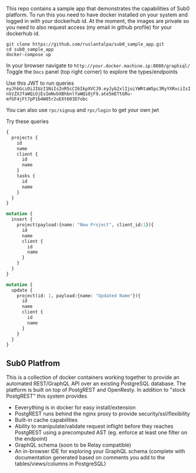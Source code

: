 This repo contains a sample app that demonstrates the capabilities of Sub0 platform.
To run this you need to have docker installed on your system and logged in with your dockerhub id.
At the moment, the images are private so you need to also request access (my email in github profile) for your dockerhub id.

```shellscript
git clone https://github.com/ruslantalpa/sub0_sample_app.git
cd sub0_sample_app
docker-compose up
```

In your browser navigate to `http://your.docker.machine.ip:8080/graphiql/`
Toggle the `Docs` panel (top right corner) to explore the types/endpoints

Use this JWT to run queries `eyJhbGciOiJIUzI1NiIsInR5cCI6IkpXVCJ9.eyJyb2xlIjoiYWRtaW5pc3RyYXRvciIsInVzZXJfaWQiOjEsImNvbXBhbnlfaWQiOjF9.ate5mETtGRu-mfGF4jFt7pP1b4W85r2uEXt603D7obc`

You can also use `rpc/signup` and `rpc/login` to get your own jwt

Try these queries
```graphql
{
  projects {
    id
    name
    client {
      id
      name
    }
    tasks {
      id
      name
    }
  }
}
```

```graphql
mutation {
  insert {
    project(payload:{name: "New Project", client_id:1}){
      id
      name
      client {
        id
        name
      }
    }
  }
}
```

```graphql
mutation {
  update {
    project(id: 1, payload:{name: "Updated Name"}){
      id
      name
      client {
        id
        name
      }
    }
  }
}
```

Sub0 Platfrom
-------------
This is a collection of docker containers working together to provide an automated REST/GraphQL API over an existing PostgreSQL database.
The platform is built on top of PostgREST and OpenResty.
In addition to "stock PostgREST" this system provides

 - Eeverything is in docker for easy install/extension
 - PostgREST runs behind the nginx proxy to provide security/ssl/flexibility
 - Built-in cache capabilities
 - Ability to manipulate/validate request inflight before they reaches PostgREST using a precomputed AST (eg. enforce at least one filter on the endpoint)
 - GraphQL schema (soon to be Relay compatible)
 - An in-browser IDE for exploring your GraphQL schema (complete with documentation generated based on comments you add to the tables/views/columns in PostgreSQL)

 
